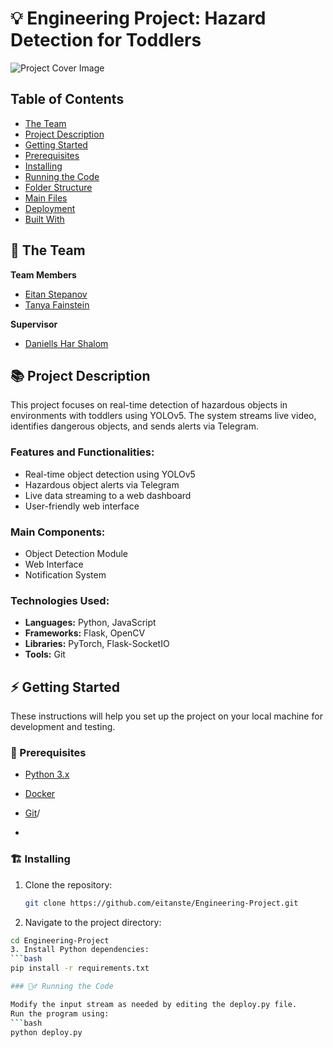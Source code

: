 # 💡 Engineering Project: Hazard Detection for Toddlers

![Project Cover Image](/media/project-cover-img.jpg)

## Table of Contents
- [The Team](#the-team)
- [Project Description](#project-description)
- [Getting Started](#getting-started)
- [Prerequisites](#prerequisites)
- [Installing](#installing)
- [Running the Code](#running-the-code)
- [Folder Structure](#folder-structure)
- [Main Files](#main-files)
- [Deployment](#deployment)
- [Built With](#built-with)

## 👥 The Team 
**Team Members**
- [Eitan Stepanov](mailto:eitan.stein@example.com)
- [Tanya Fainstein](mailto:name@example.com)

**Supervisor**
- [Daniells Har Shalom](http://www.examplelab.com)

## 📚 Project Description
This project focuses on real-time detection of hazardous objects in environments with toddlers using YOLOv5. The system streams live video, identifies dangerous objects, and sends alerts via Telegram.

### Features and Functionalities:
- Real-time object detection using YOLOv5
- Hazardous object alerts via Telegram
- Live data streaming to a web dashboard
- User-friendly web interface

### Main Components:
- Object Detection Module
- Web Interface
- Notification System

### Technologies Used:
- **Languages:** Python, JavaScript
- **Frameworks:** Flask, OpenCV
- **Libraries:** PyTorch, Flask-SocketIO
- **Tools:** Git

## ⚡ Getting Started

These instructions will help you set up the project on your local machine for development and testing.

### 🧱 Prerequisites
- [Python 3.x](https://www.python.org/downloads/)
- [Docker](https://www.docker.com/)
- [Git](https://git-scm.com/)/

- 

### 🏗️ Installing
1. Clone the repository:
   ```bash
   git clone https://github.com/eitanste/Engineering-Project.git

2. Navigate to the project directory:
  ```bash
  cd Engineering-Project
3. Install Python dependencies:
```bash
  pip install -r requirements.txt

### 🏃‍♂️ Running the Code

Modify the input stream as needed by editing the deploy.py file.
Run the program using:
 ```bash
python deploy.py
